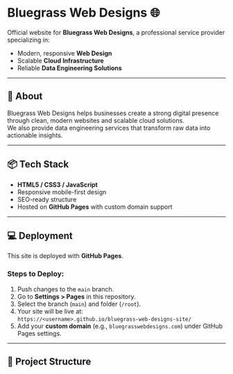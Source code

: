 # Bluegrass Web Designs 🌐

Official website for **Bluegrass Web Designs**, a professional service provider specializing in:
- Modern, responsive **Web Design**
- Scalable **Cloud Infrastructure**
- Reliable **Data Engineering Solutions**

---

## 🚀 About
Bluegrass Web Designs helps businesses create a strong digital presence through clean, modern websites and scalable cloud solutions.  
We also provide data engineering services that transform raw data into actionable insights.  

---

## 📦 Tech Stack
- **HTML5 / CSS3 / JavaScript**
- Responsive mobile-first design
- SEO-ready structure
- Hosted on **GitHub Pages** with custom domain support

---

## 💻 Deployment
This site is deployed with **GitHub Pages**.  

### Steps to Deploy:
1. Push changes to the `main` branch.  
2. Go to **Settings > Pages** in this repository.  
3. Select the branch (`main`) and folder (`/root`).  
4. Your site will be live at:  
   `https://<username>.github.io/bluegrass-web-designs-site/`  
5. Add your **custom domain** (e.g., `bluegrasswebdesigns.com`) under GitHub Pages settings.  

---

## 📂 Project Structure
